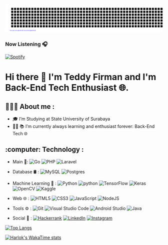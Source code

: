 
![gitartwork](gitartwork.svg)

### Now Listening 🎧
[![Spotify](https://novatorem-sable-psi.vercel.app/api/spotify)](https://open.spotify.com/user/Tesman)

<h1> Hi there 👋 I'm Teddy Firman and I'm Back-End Tech Enthusiast 🌐.</h1>

<h2>👨🏻‍💻  About me :</h2>

- :mortar_board: I’m Studying at State University of Surabaya 
- 🧑‍💻 :books: I’m currently always learning and enthusiast forever: Back-End Tech 🌐



<h2>:computer:  Technology :</h2>

- Main :pushpin::  	  ![Go](https://img.shields.io/badge/go-%2300ADD8.svg?style=flat&logo=go&logoColor=white)  ![PHP](https://img.shields.io/badge/php-%23777BB4.svg?style=flat&logo=php&logoColor=white)  ![Laravel](https://img.shields.io/badge/laravel-%23FF2D20.svg?style=flat&logo=laravel&logoColor=white)

- Database 🛢 :  ![MySQL](https://img.shields.io/badge/mysql-%2300f.svg?style=flat&logo=mysql&logoColor=white) 	![Postgres](https://img.shields.io/badge/postgres-%23316192.svg?style=flat&logo=postgresql&logoColor=white)

- Machine Learning 🤖 :  ![Python](https://img.shields.io/badge/python-3670A0?style=flat&logo=python&logoColor=ffdd54)  ![python](https://img.shields.io/badge/-Jupyter_Notebook-yellow?style=flat&logo=jupyter&color=grey&logoColor=orange)  ![TensorFlow](https://img.shields.io/badge/TensorFlow-%23FF6F00.svg?style=flat&logo=TensorFlow&logoColor=white) ![Keras](https://img.shields.io/badge/Keras-%23D00000.svg?style=flat&logo=Keras&logoColor=white)  ![OpenCV](https://img.shields.io/badge/opencv-%23white.svg?style=flat&logo=opencv&logoColor=white)   ![Kaggle](https://img.shields.io/badge/Kaggle-035a7d?style=flat&logo=kaggle&logoColor=white)

- Web 🌐 :  ![HTML5](https://img.shields.io/badge/html5-%23E34F26.svg?style=flat&logo=html5&logoColor=white) ![CSS3](https://img.shields.io/badge/css3-%231572B6.svg?style=flat&logo=css3&logoColor=white) ![JavaScript](https://img.shields.io/badge/javascript-%23323330.svg?style=flat&logo=javascript&logoColor=%23F7DF1E)    ![NodeJS](https://img.shields.io/badge/node-%23323330.svg?style=flat&logo=node.js&logoColor=green)


- Tools ⚙️ :  ![Git](https://img.shields.io/badge/git-%23F05033.svg?style=flat&logo=git&logoColor=white) ![Visual Studio Code](https://img.shields.io/badge/Visual%20Studio%20Code-0078d7.svg?style=flat&logo=visual-studio-code&logoColor=white)   ![Android Studio](https://img.shields.io/badge/Android%20Studio-3DDC84.svg?style=flat&logo=android-studio&logoColor=white)  ![Java](https://img.shields.io/badge/java-%23ED8B00.svg?style=flat&logo=java&logoColor=white)

- Social 👤 : [![Hackerrank](https://img.shields.io/badge/-Hackerrank-2EC866?style=flat&logo=HackerRank&logoColor=white)](https://www.hackerrank.com/teddyfirman902) [![LinkedIn](https://img.shields.io/badge/linkedin-%230077B5.svg?style=flat&logo=linkedin&logoColor=white)](https://www.linkedin.com/in/teddyfirman/)  [![Instagram](https://img.shields.io/badge/Instagram-%23E4405F.svg?style=flat&logo=Instagram&logoColor=white)](https://www.instagram.com/teddyfalwayswrong/)


<!-- - Total Hours Code ⏰ : [![wakatime](https://wakatime.com/badge/user/40f88de2-b23b-42f6-b098-b034e23341ac.svg)](https://wakatime.com/@40f88de2-b23b-42f6-b098-b034e23341ac) -->

<!-- [![Anurag's GitHub stats](https://github-readme-stats.vercel.app/api?username=TeddyFirman&count_private=true&show_icons=true&theme=tokyonight&layout=compact)](https://github.com/anuraghazra/github-readme-stats) -->

<!-- 
![](https://github-readme-stats.vercel.app/api?username=TeddyFirman&theme=radical&hide_border=false&include_all_commits=true&count_private=true) -->


[![Top Langs](https://github-readme-stats.vercel.app/api/top-langs/?username=TeddyFirman&theme=tokyonight&layout=compact&langs_count=10)](https://github.com/anuraghazra/github-readme-stats)

<!-- [![willianrod's wakatime stats](https://github-readme-stats.vercel.app/api/wakatime?username=Tedd404&theme=github_dark)](https://github.com/anuraghazra/github-readme-stats)  -->

<!--START_SECTION:waka-->
<!--END_SECTION:waka-->

[![Harlok's WakaTime stats](https://github-readme-stats.vercel.app/api/wakatime?username=Tedd404&theme=github_dark&layout=compact)](https://github.com/anuraghazra/github-readme-stats)

<!--[![willianrod's wakatime stats](https://github-readme-stats.vercel.app/api/wakatime?username=Tedd404&theme=github_dark&layout=compact)](https://github.com/anuraghazra/github-readme-stats)

<!-- ## 🏆GitHub Trophies
![](https://github-trophies.vercel.app/?username=TeddyFirman&theme=radical&no-frame=false&no-bg=false&margin-w=4) -->




<!--START_SECTION:waka-->
<!--END_SECTION:waka-->










